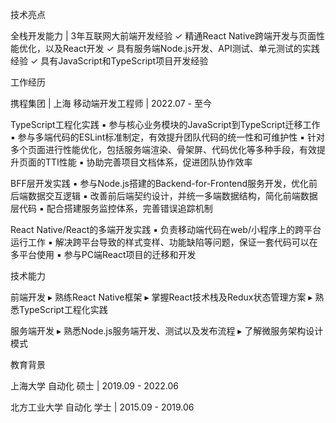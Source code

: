 技术亮点

全栈开发能力 | 3年互联网大前端开发经验
✓ 精通React Native跨端开发与页面性能优化，以及React开发
✓ 具有服务端Node.js开发、API测试、单元测试的实践经验
✓ 具有JavaScript和TypeScript项目开发经验

工作经历

携程集团 | 上海
移动端开发工程师 | 2022.07 - 至今

TypeScript工程化实践
▪ 参与核心业务模块的JavaScript到TypeScript迁移工作
▪ 参与多端代码的ESLint标准制定，有效提升团队代码的统一性和可维护性
▪ 针对多个页面进行性能优化，包括服务端渲染、骨架屏、代码优化等多种手段，有效提升页面的TTI性能
▪ 协助完善项目文档体系，促进团队协作效率

BFF层开发实践
▪ 参与Node.js搭建的Backend-for-Frontend服务开发，优化前后端数据交互逻辑
▪ 改善前后端契约设计，并统一多端数据结构，简化前端数据层代码
▪ 配合搭建服务监控体系，完善错误追踪机制

React Native/React的多端开发实践
▪ 负责移动端代码在web/小程序上的跨平台运行工作
▪ 解决跨平台导致的样式变样、功能缺陷等问题，保证一套代码可以在多平台使用
▪ 参与PC端React项目的迁移和开发


技术能力

前端开发
▸ 熟练React Native框架
▸ 掌握React技术栈及Redux状态管理方案
▸ 熟悉TypeScript工程化实践

服务端开发
▸ 熟悉Node.js服务端开发、测试以及发布流程
▸ 了解微服务架构设计模式

教育背景

上海大学
自动化 硕士 | 2019.09 - 2022.06

北方工业大学
自动化 学士 | 2015.09 - 2019.06